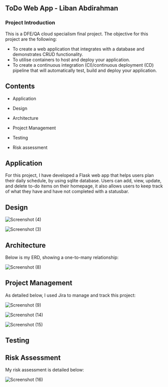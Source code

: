 
<!-- ABOUT THE PROJECT -->
## ToDo Web App - Liban Abdirahman

### Project Introduction

This is a DFE/QA cloud specialism final project. The objective for this project are the following:

* To create a web application that integrates with a database and demonstrates CRUD functionality.
* To utilise containers to host and deploy your application.
* To create a continuous integration (CI)/continuous deployment (CD) pipeline that will automatically test, build and deploy your application.

<!-- ABOUT THE PROJECT -->
## Contents

* Application

* Design

* Architecture

* Project Management

* Testing

* Risk assessment


## Application

For this project, I have developed a Flask web app that helps users plan their daily schedule, by using sqlite database. Users can add, view, update, and delete to-do items on their homepage, it also allows users to keep track of what they have and have not completed with a statusbar.

<!-- ROADMAP -->
## Design
 


![Screenshot (4)](https://user-images.githubusercontent.com/111815447/198462484-36e6ea70-2c05-4258-8d52-f23ceb5b6eca.png)





![Screenshot (3)](https://user-images.githubusercontent.com/111815447/198452675-38c1c69d-517f-4f2c-844d-5a9899532ba2.png)





<!-- CONTRIBUTING -->
## Architecture

Below is my ERD, showing a one-to-many relationship:

![Screenshot (8)](https://user-images.githubusercontent.com/111815447/198511292-35098ea4-3380-4368-8b9a-af29ed603fc6.png)







<!-- LICENSE -->
## Project Management

As detailed below, I used Jira to manage and track this project:

![Screenshot (9)](https://user-images.githubusercontent.com/111815447/198513738-88a3710b-6a67-4d3d-8127-4592c8864d48.png)

![Screenshot (14)](https://user-images.githubusercontent.com/111815447/198514312-077f87bd-a656-4587-bf0a-2b16032be048.png)

![Screenshot (15)](https://user-images.githubusercontent.com/111815447/198514395-1271a50e-f376-4d62-a906-ca4b0e4dbd83.png)






<!-- CONTACT -->
## Testing






<!-- LICENSE -->
## Risk Assessment

My risk assessment is detailed below:

![Screenshot (16)](https://user-images.githubusercontent.com/111815447/198510528-6417d998-e244-43c0-a096-eb640279523b.png)


